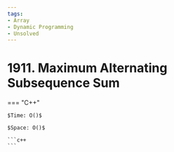 ```yaml
---
tags:
- Array
- Dynamic Programming
- Unsolved
---
```



# 1911. Maximum Alternating Subsequence Sum

=== "C++"

    $Time: O()$

    $Space: O()$

    ```c++
    ```